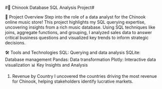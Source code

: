 #🎵 Chinook Database SQL Analysis Project#


🚀 Project Overview
Step into the role of a data analyst for the Chinook online music store! This project highlights my SQL querying expertise, uncovering insights from a rich music database. Using SQL techniques like joins, aggregate functions, and grouping, I analyzed sales data to answer critical business questions and visualized key trends to inform strategic decisions.

🛠️ Tools and Technologies
SQL: Querying and data analysis
SQLite: Database management
Pandas: Data transformation
Plotly: Interactive data visualization
📊 Key Insights and Analysis
1. Revenue by Country
I uncovered the countries driving the most revenue for Chinook, helping stakeholders identify lucrative markets.
